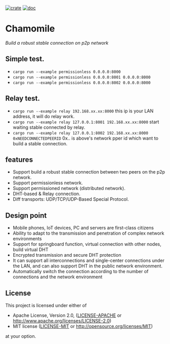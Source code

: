 [![crate](https://img.shields.io/badge/crates.io-v0.2-green.svg)](https://crates.io/crates/chamomile) [![doc](https://img.shields.io/badge/docs.rs-v0.2-blue.svg)](https://docs.rs/chamomile)

# Chamomile
*Build a robust stable connection on p2p network*

## Simple test.
- `cargo run --example permissionless 0.0.0.0:8000`
- `cargo run --example permissionless 0.0.0.0:8001 0.0.0.0:8000`
- `cargo run --example permissionless 0.0.0.0:8002 0.0.0.0:8000`

## Relay test.
- `cargo run --example relay 192.168.xx.xx:8000` this ip is your LAN address, it will do relay work.
- `cargo run --example relay 127.0.0.1:8001 192.168.xx.xx:8000` start waiting stable connected by relay.
- `cargo run --example relay 127.0.0.1:8002 192.168.xx.xx:8000 0xNEEDCONNECTEDPEERID` 0x.. is above's network pper id which want to build a stable connection.

## features
- Support build a robust stable connection between two peers on the p2p network.
- Support permissionless network.
- Support permissioned network (distributed network).
- DHT-based & Relay connection.
- Diff transports: UDP/TCP/UDP-Based Special Protocol.

## Design point
- Mobile phones, IoT devices, PC and servers are first-class citizens
- Ability to adapt to the transmission and penetration of complex network environments
- Support for springboard function, virtual connection with other nodes, build virtual DHT
- Encrypted transmission and secure DHT protection
- It can support all interconnections and single-center connections under the LAN, and can also support DHT in the public network environment.
- Automatically switch the connection according to the number of connections and the network environment

## License

This project is licensed under either of

 * Apache License, Version 2.0, ([LICENSE-APACHE](LICENSE-APACHE) or
   http://www.apache.org/licenses/LICENSE-2.0)
 * MIT license ([LICENSE-MIT](LICENSE-MIT) or
   http://opensource.org/licenses/MIT)

at your option.
